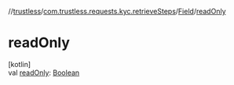 //[trustless](../../../index.md)/[com.trustless.requests.kyc.retrieveSteps](../index.md)/[Field](index.md)/[readOnly](read-only.md)

# readOnly

[kotlin]\
val [readOnly](read-only.md): [Boolean](https://kotlinlang.org/api/latest/jvm/stdlib/kotlin/-boolean/index.html)

